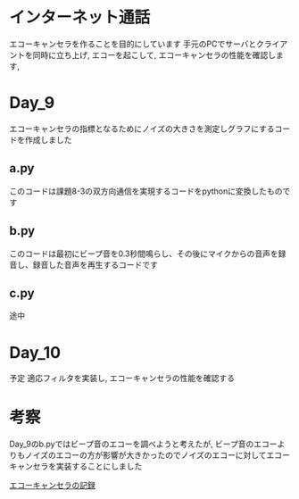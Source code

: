 インターネット通話
===================

エコーキャンセラを作ることを目的にしています
手元のPCでサーバとクライアントを同時に立ち上げ, エコーを起こして, エコーキャンセラの性能を確認します,

# Day_9
エコーキャンセラの指標となるためにノイズの大きさを測定しグラフにするコードを作成しました

## a.py
このコードは課題8-3の双方向通信を実現するコードをpythonに変換したものです
## b.py
このコードは最初にビープ音を0.3秒間鳴らし、その後にマイクからの音声を録音し、録音した音声を再生するコードです
## c.py
途中

# Day_10
予定
適応フィルタを実装し, エコーキャンセラの性能を確認する

# 考察
Day_9のb.pyではビープ音のエコーを調べようと考えたが, ビープ音のエコーよりもノイズのエコーの方が影響が大きかったのでノイズのエコーに対してエコーキャンセラを実装することにしました

[エコーキャンセラの記録](https://docs.google.com/document/d/1KQZBqWZMnvDEzkBFvjwYEJaGK_V1N0ipil3UFZmOlAo/edit?usp=sharing)